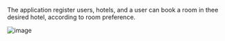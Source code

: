 The application register users, hotels, and a user can book a room in thee desired hotel, according to room preference.

![image](https://github.com/rocsi13/BookingApp/assets/103496696/218da87d-0c42-47bf-b94e-a6ad9ed58e32)
